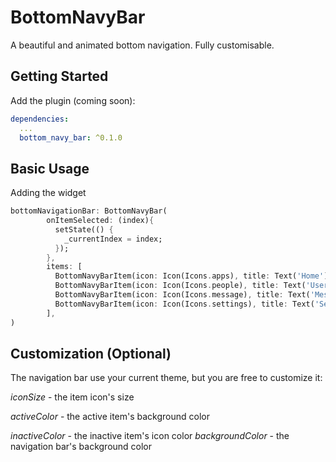 # BottomNavyBar

A beautiful and animated bottom navigation. Fully customisable.

## Getting Started

Add the plugin (coming soon):

```yaml
dependencies:
  ...
  bottom_navy_bar: ^0.1.0
```

## Basic Usage

Adding the widget
```dart
bottomNavigationBar: BottomNavyBar(
        onItemSelected: (index){
          setState(() {
            _currentIndex = index;
          });
        },
        items: [
          BottomNavyBarItem(icon: Icon(Icons.apps), title: Text('Home')),
          BottomNavyBarItem(icon: Icon(Icons.people), title: Text('Users')),
          BottomNavyBarItem(icon: Icon(Icons.message), title: Text('Messages')),
          BottomNavyBarItem(icon: Icon(Icons.settings), title: Text('Settings')),
        ],
)
```

## Customization (Optional)

The navigation bar use your current theme, but you are free to customize it:


*iconSize* - the item icon's size

*activeColor* - the active item's background color

*inactiveColor* - the inactive item's icon color
*backgroundColor* - the navigation bar's background color
